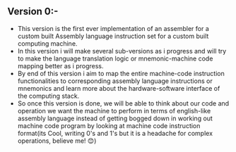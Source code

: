 ## Version 0:- 
- This version is the first ever implementation of an assembler for a custom built Assembly language instruction set for a custom built computing machine.
- In this version i will make several sub-versions as i progress and will try to make the language translation logic or mnemonic-machine code mapping better as i progress.
- By end of this version i aim to map the entire machine-code instruction functionalities to corresponding assembly language instructions or mnemonics and learn more about the hardware-software interface of the computing stack.
- So once this version is done, we will be able to think about our code and operation we want the machine to perform in terms of english-like assembly language instead of getting bogged down in working out machine code program by looking at machine code instruction format(its Cool, writing 0's and 1's but it is a headache for complex operations, believe me! 😊)

